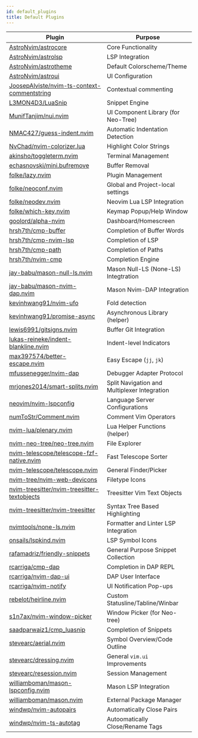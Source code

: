 ```yaml
---
id: default_plugins
title: Default Plugins
---
```


| Plugin                                                                                                        | Purpose                                      |
| ------------------------------------------------------------------------------------------------------------- | -------------------------------------------- |
| [AstroNvim/astrocore](https://github.com/AstroNvim/astrocore)                                                 | Core Functionality                           |
| [AstroNvim/astrolsp](https://github.com/AstroNvim/astrolsp)                                                   | LSP Integration                              |
| [AstroNvim/astrotheme](https://github.com/AstroNvim/astrotheme)                                               | Default Colorscheme/Theme                    |
| [AstroNvim/astroui](https://github.com/AstroNvim/astroui)                                                     | UI Configuration                             |
| [JoosepAlviste/nvim-ts-context-commentstring](https://github.com/JoosepAlviste/nvim-ts-context-commentstring) | Contextual commenting                        |
| [L3MON4D3/LuaSnip](https://github.com/L3MON4D3/LuaSnip)                                                       | Snippet Engine                               |
| [MunifTanjim/nui.nvim](https://github.com/MunifTanjim/nui.nvim)                                               | UI Component Library (for Neo-Tree)          |
| [NMAC427/guess-indent.nvim](https://github.com/NMAC427/guess-indent.nvim)                                     | Automatic Indentation Detection              |
| [NvChad/nvim-colorizer.lua](https://github.com/NvChad/nvim-colorizer.lua)                                     | Highlight Color Strings                      |
| [akinsho/toggleterm.nvim](https://github.com/akinsho/toggleterm.nvim)                                         | Terminal Management                          |
| [echasnovski/mini.bufremove](https://github.com/echasnovski/mini.bufremove)                                   | Buffer Removal                               |
| [folke/lazy.nvim](https://github.com/folke/lazy.nvim)                                                         | Plugin Management                            |
| [folke/neoconf.nvim](https://github.com/folke/neoconf.nvim)                                                   | Global and Project-local settings            |
| [folke/neodev.nvim](https://github.com/folke/neodev.nvim)                                                     | Neovim Lua LSP Integration                   |
| [folke/which-key.nvim](https://github.com/folke/which-key.nvim)                                               | Keymap Popup/Help Window                     |
| [goolord/alpha-nvim](https://github.com/goolord/alpha-nvim)                                                   | Dashboard/Homescreen                         |
| [hrsh7th/cmp-buffer](https://github.com/hrsh7th/cmp-buffer)                                                   | Completion of Buffer Words                   |
| [hrsh7th/cmp-nvim-lsp](https://github.com/hrsh7th/cmp-nvim-lsp)                                               | Completion of LSP                            |
| [hrsh7th/cmp-path](https://github.com/hrsh7th/cmp-path)                                                       | Completion of Paths                          |
| [hrsh7th/nvim-cmp](https://github.com/hrsh7th/nvim-cmp)                                                       | Completion Engine                            |
| [jay-babu/mason-null-ls.nvim](https://github.com/jay-babu/mason-null-ls.nvim)                                 | Mason Null-LS (None-LS) Integtration         |
| [jay-babu/mason-nvim-dap.nvim](https://github.com/jay-babu/mason-nvim-dap.nvim)                               | Mason Nvim-DAP Integration                   |
| [kevinhwang91/nvim-ufo](https://github.com/kevinhwang91/nvim-ufo)                                             | Fold detection                               |
| [kevinhwang91/promise-async](https://github.com/kevinhwang91/promise-async)                                   | Asynchronous Library (helper)                |
| [lewis6991/gitsigns.nvim](https://github.com/lewis6991/gitsigns.nvim)                                         | Buffer Git Integration                       |
| [lukas-reineke/indent-blankline.nvim](https://github.com/lukas-reineke/indent-blankline.nvim)                 | Indent-level Indicators                      |
| [max397574/better-escape.nvim](https://github.com/max397574/better-escape.nvim)                               | Easy Escape (`jj`, `jk`)                     |
| [mfussenegger/nvim-dap](https://github.com/mfussenegger/nvim-dap)                                             | Debugger Adapter Protocol                    |
| [mrjones2014/smart-splits.nvim](https://github.com/mrjones2014/smart-splits.nvim)                             | Split Navigation and Multiplexer Integration |
| [neovim/nvim-lspconfig](https://github.com/neovim/nvim-lspconfig)                                             | Language Server Configurations               |
| [numToStr/Comment.nvim](https://github.com/numToStr/Comment.nvim)                                             | Comment Vim Operators                        |
| [nvim-lua/plenary.nvim](https://github.com/nvim-lua/plenary.nvim)                                             | Lua Helper Functions (helper)                |
| [nvim-neo-tree/neo-tree.nvim](https://github.com/nvim-neo-tree/neo-tree.nvim)                                 | File Explorer                                |
| [nvim-telescope/telescope-fzf-native.nvim](https://github.com/nvim-telescope/telescope-fzf-native.nvim)       | Fast Telescope Sorter                        |
| [nvim-telescope/telescope.nvim](https://github.com/nvim-telescope/telescope.nvim)                             | General Finder/Picker                        |
| [nvim-tree/nvim-web-devicons](https://github.com/nvim-tree/nvim-web-devicons)                                 | Filetype Icons                               |
| [nvim-treesitter/nvim-treesitter-textobjects](https://github.com/nvim-treesitter/nvim-treesitter-textobjects) | Treesitter Vim Text Objects                  |
| [nvim-treesitter/nvim-treesitter](https://github.com/nvim-treesitter/nvim-treesitter)                         | Syntax Tree Based Highlighting               |
| [nvimtools/none-ls.nvim](https://github.com/nvimtools/none-ls.nvim)                                           | Formatter and Linter LSP Integration         |
| [onsails/lspkind.nvim](https://github.com/onsails/lspkind.nvim)                                               | LSP Symbol Icons                             |
| [rafamadriz/friendly-snippets](https://github.com/rafamadriz/friendly-snippets)                               | General Purpose Snippet Collection           |
| [rcarriga/cmp-dap](https://github.com/rcarriga/cmp-dap)                                                       | Completion in DAP REPL                       |
| [rcarriga/nvim-dap-ui](https://github.com/rcarriga/nvim-dap-ui)                                               | DAP User Interface                           |
| [rcarriga/nvim-notify](https://github.com/rcarriga/nvim-notify)                                               | UI Notification Pop-ups                      |
| [rebelot/heirline.nvim](https://github.com/rebelot/heirline.nvim)                                             | Custom Statusline/Tabline/Winbar             |
| [s1n7ax/nvim-window-picker](https://github.com/s1n7ax/nvim-window-picker)                                     | Window Picker (for Neo-tree)                 |
| [saadparwaiz1/cmp_luasnip](https://github.com/saadparwaiz1/cmp_luasnip)                                       | Completion of Snippets                       |
| [stevearc/aerial.nvim](https://github.com/stevearc/aerial.nvim)                                               | Symbol Overview/Code Outline                 |
| [stevearc/dressing.nvim](https://github.com/stevearc/dressing.nvim)                                           | General `vim.ui` Improvements                |
| [stevearc/resession.nvim](https://github.com/stevearc/resession.nvim)                                         | Session Management                           |
| [williamboman/mason-lspconfig.nvim](https://github.com/williamboman/mason-lspconfig.nvim)                     | Mason LSP Integration                        |
| [williamboman/mason.nvim](https://github.com/williamboman/mason.nvim)                                         | External Package Manager                     |
| [windwp/nvim-autopairs](https://github.com/windwp/nvim-autopairs)                                             | Automatically Close Pairs                    |
| [windwp/nvim-ts-autotag](https://github.com/windwp/nvim-ts-autotag)                                           | Autoomatically Close/Rename Tags             |
